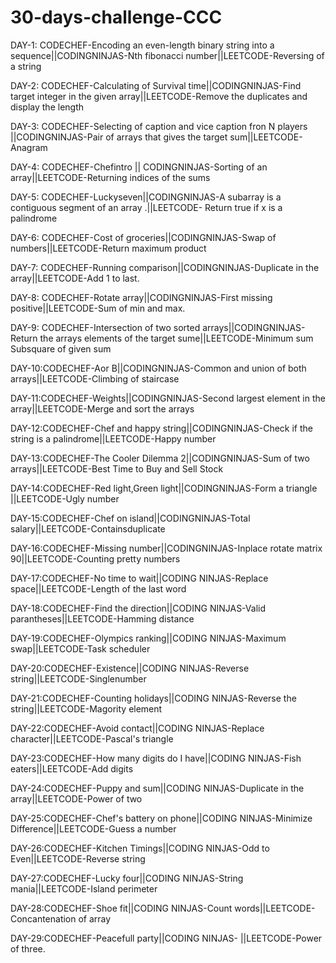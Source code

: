 # 30-days-challenge-CCC
DAY-1: CODECHEF-Encoding an even-length binary string into a sequence||CODINGNINJAS-Nth fibonacci number||LEETCODE-Reversing of a string

DAY-2: CODECHEF-Calculating of Survival time||CODINGNINJAS-Find target integer in the given array||LEETCODE-Remove the duplicates and display the length

DAY-3: CODECHEF-Selecting of caption and vice caption fron N players ||CODINGNINJAS-Pair of arrays that gives the target sum||LEETCODE-Anagram

DAY-4: CODECHEF-Chefintro || CODINGNINJAS-Sorting of an array||LEETCODE-Returning indices of the sums

DAY-5: CODECHEF-Luckyseven||CODINGNINJAS-A subarray is a contiguous segment of an array .||LEETCODE- Return true if x is a 
palindrome

DAY-6: CODECHEF-Cost of groceries||CODINGNINJAS-Swap of numbers||LEETCODE-Return maximum product

DAY-7: CODECHEF-Running comparison||CODINGNINJAS-Duplicate in the array||LEETCODE-Add 1 to last.

DAY-8: CODECHEF-Rotate array||CODINGNINJAS-First missing positive||LEETCODE-Sum of min and max.

DAY-9: CODECHEF-Intersection of two sorted arrays||CODINGNINJAS-Return the arrays elements of the target sume||LEETCODE-Minimum sum Subsquare of given sum

DAY-10:CODECHEF-Aor B||CODINGNINJAS-Common and union of both arrays||LEETCODE-Climbing of staircase

DAY-11:CODECHEF-Weights||CODINGNINJAS-Second largest element in the array||LEETCODE-Merge and sort the arrays

DAY-12:CODECHEF-Chef and happy string||CODINGNINJAS-Check if the string is a palindrome||LEETCODE-Happy number

DAY-13:CODECHEF-The Cooler Dilemma 2||CODINGNINJAS-Sum of two arrays||LEETCODE-Best Time to Buy and Sell Stock

DAY-14:CODECHEF-Red light,Green light||CODINGNINJAS-Form a triangle ||LEETCODE-Ugly number

DAY-15:CODECHEF-Chef on island||CODINGNINJAS-Total salary||LEETCODE-Containsduplicate

DAY-16:CODECHEF-Missing number||CODINGNINJAS-Inplace rotate matrix 90||LEETCODE-Counting pretty numbers

DAY-17:CODECHEF-No time to wait||CODING NINJAS-Replace space||LEETCODE-Length of the last word

DAY-18:CODECHEF-Find the direction||CODING NINJAS-Valid parantheses||LEETCODE-Hamming distance

DAY-19:CODECHEF-Olympics ranking||CODING NINJAS-Maximum swap||LEETCODE-Task scheduler

DAY-20:CODECHEF-Existence||CODING NINJAS-Reverse string||LEETCODE-Singlenumber

DAY-21:CODECHEF-Counting holidays||CODING NINJAS-Reverse the string||LEETCODE-Magority element

DAY-22:CODECHEF-Avoid contact||CODING NINJAS-Replace character||LEETCODE-Pascal's triangle

DAY-23:CODECHEF-How many digits do I have||CODING NINJAS-Fish eaters||LEETCODE-Add digits

DAY-24:CODECHEF-Puppy and sum||CODING NINJAS-Duplicate in the array||LEETCODE-Power of two

DAY-25:CODECHEF-Chef's battery on phone||CODING NINJAS-Minimize Difference||LEETCODE-Guess a number

DAY-26:CODECHEF-Kitchen Timings||CODING NINJAS-Odd to Even||LEETCODE-Reverse string

DAY-27:CODECHEF-Lucky four||CODING NINJAS-String mania||LEETCODE-Island perimeter

DAY-28:CODECHEF-Shoe fit||CODING NINJAS-Count words||LEETCODE-Concantenation of array

DAY-29:CODECHEF-Peacefull party||CODING NINJAS-         ||LEETCODE-Power of three.
